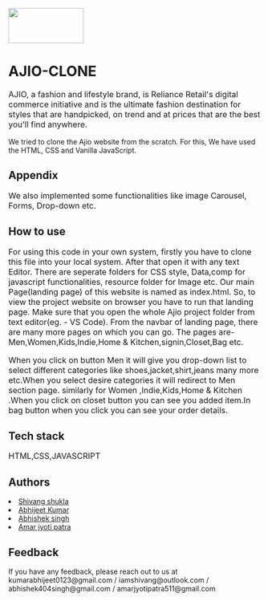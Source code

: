 <img src="https://static.punjabkesari.in/multimedia/2018_3image_12_58_137898755ajio-ll.jpg" style="width:150px;height:70px"><h1>AJIO-CLONE</h1>
<p style="font-size:16px">AJIO, a fashion and lifestyle brand, is Reliance Retail's digital commerce initiative and is the ultimate fashion destination for styles that are handpicked, on trend and at prices that are the best you'll find anywhere.
<p>We tried to clone the Ajio website from the scratch. For this, We have used the HTML, CSS and Vanilla JavaScript.</p>
<h2>Appendix</h2>
<p style="font-size:16px">We also implemented some functionalities like image Carousel, Forms, Drop-down etc.
<h2>How to use</h2>
<p style="font-size:16px">For using this code in your own system, firstly you have to clone this file into your local system. After that open it with any text Editor. There are seperate folders for CSS style, Data,comp for javascript functionalities, resource folder for Image etc. Our main Page(landing page) of this website is named as index.html. So, to view the project website on browser you have to run that landing page. Make sure that you open the whole Ajio project folder from text editor(eg. - VS Code). From the navbar of landing page, there are many more pages on which you can go. The pages are- Men,Women,Kids,Indie,Home & Kitchen,signin,Closet,Bag etc.</p>
<p style="font-size:16px" >When you click on button Men it will give you drop-down list to select different categories like shoes,jacket,shirt,jeans many more etc.When you select desire categories it will redirect to Men section page. similarly for Women ,Indie,Kids,Home & Kitchen .When you click on closet button you can see you added item.In bag button when you click you can see your order details.</p>
<h2>Tech stack</h2>
<p style="font-size:16px">HTML,CSS,JAVASCRIPT</p>
<h2>Authors</h2>
<li><a style="border:none"href="https://github.com/ManeyX">Shivang shukla</a>
<li><a style="border:none"href="https://github.com/Abhijeet9242">Abhijeet Kumar</a>
<li><a style="border:none"href="https://github.com/Abhishek-015">Abhishek singh</a>
<li><a style="border:none"href="https://github.com/amarjyotipatra">Amar jyoti patra</a>
 <h2>Feedback</h2>
  <p>If you have any feedback, please reach out to us at kumarabhijeet0123@gmail.com / iamshivang@outlook.com / abhishek404singh@gmail.com / amarjyotipatra511@gmail.com</p>

